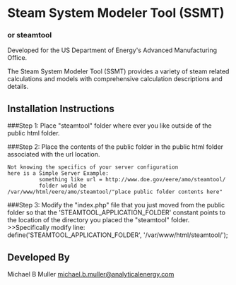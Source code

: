 # Steam System Modeler Tool (SSMT)
### or steamtool

Developed for the US Department of Energy's Advanced Manufacturing Office.

The Steam System Modeler Tool (SSMT) provides a variety of steam related 
calculations and models with comprehensive calculation descriptions and details.

## Installation Instructions

###Step 1:
    Place "steamtool" folder where ever you like outside of the public html folder.

###Step 2:
    Place the contents of the public folder in the public html folder 
    associated with the url location.
         
    Not knowing the specifics of your server configuration 
    here is a Simple Server Example:
              something like url = http://www.doe.gov/eere/amo/steamtool/
              folder would be
    /var/www/html/eere/amo/steamtool/"place public folder contents here"

###Step 3:
    Modify the "index.php" file that you just moved from the public folder so that
    the 'STEAMTOOL_APPLICATION_FOLDER' constant points to the location of the directory
    you placed the "steamtool" folder.   
         >>Specifically modify line:   
         define('STEAMTOOL_APPLICATION_FOLDER', '/var/www/html/steamtool/');


## Developed By 

Michael B Muller 
<michael.b.muller@analyticalenergy.com> 

